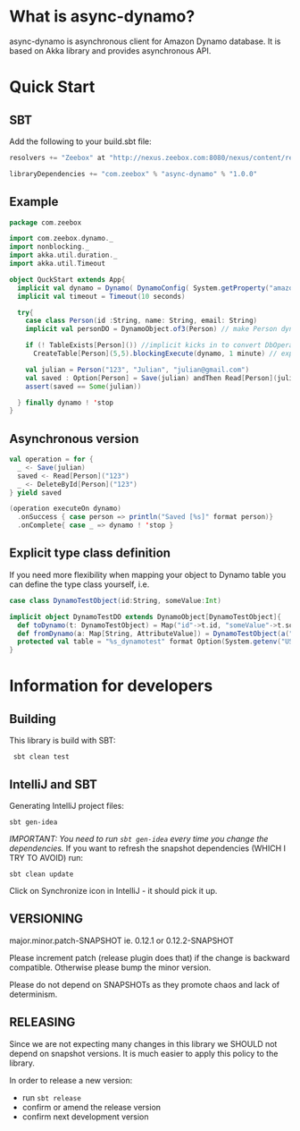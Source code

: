 What is async-dynamo?
=====================
async-dynamo is asynchronous client for Amazon Dynamo database. It is based on Akka library and provides asynchronous API.

Quick Start
===========

SBT
---
Add the following to your build.sbt file:
```scala
resolvers += "Zeebox" at "http://nexus.zeebox.com:8080/nexus/content/repositories/releases"

libraryDependencies += "com.zeebox" % "async-dynamo" % "1.0.0"
```

Example
-------
```scala
package com.zeebox

import com.zeebox.dynamo._
import nonblocking._
import akka.util.duration._
import akka.util.Timeout

object QuckStart extends App{
  implicit val dynamo = Dynamo( DynamoConfig( System.getProperty("amazon.accessKey"), System.getProperty("amazon.secret"), tablePrefix = "devng_", endpointUrl = System.getProperty("dynamo.url", "https://dynamodb.eu-west-1.amazonaws.com") ), connectionCount = 3)
  implicit val timeout = Timeout(10 seconds)

  try{
    case class Person(id :String, name: String, email: String)
    implicit val personDO = DynamoObject.of3(Person) // make Person dynamo-enabled

    if (! TableExists[Person]()) //implicit kicks in to convert DbOperation[T] to T
      CreateTable[Person](5,5).blockingExecute(dynamo, 1 minute) // explicit blocking call to set custom timeout

    val julian = Person("123", "Julian", "julian@gmail.com")
    val saved : Option[Person] = Save(julian) andThen Read[Person](julian.id) // implicit automatically executes and blocks for convenience
    assert(saved == Some(julian))

  } finally dynamo ! 'stop
}
```

Asynchronous version
--------------------
```scala
val operation = for {
  _ <- Save(julian)
  saved <- Read[Person]("123")
  _ <- DeleteById[Person]("123")
} yield saved

(operation executeOn dynamo)
  .onSuccess { case person => println("Saved [%s]" format person)}
  .onComplete{ case _ => dynamo ! 'stop }
```

Explicit type class definition
------------------------------
If you need more flexibility when mapping your object to Dynamo table you can define the type class yourself, i.e.
```scala
case class DynamoTestObject(id:String, someValue:Int)

implicit object DynamoTestDO extends DynamoObject[DynamoTestObject]{
  def toDynamo(t: DynamoTestObject) = Map("id"->t.id, "someValue"->t.someValue.toString)
  def fromDynamo(a: Map[String, AttributeValue]) = DynamoTestObject(a("id").getS, a("someValue").getS.toInt)
  protected val table = "%s_dynamotest" format Option(System.getenv("USER")).getOrElse("unknown")
}
```

Information for developers
==========================

Building
--------
This library is build with SBT:

     sbt clean test

IntelliJ and SBT
----------------
Generating IntelliJ project files:

    sbt gen-idea

_IMPORTANT: You need to run `sbt gen-idea` every time you change the dependencies._
If you want to refresh the snapshot dependencies (WHICH I TRY TO AVOID) run:

    sbt clean update
Click on Synchronize icon in IntelliJ - it should pick it up.

VERSIONING
----------
major.minor.patch-SNAPSHOT
ie.
0.12.1
or
0.12.2-SNAPSHOT

Please increment patch (release plugin does that) if the change is backward compatible.
Otherwise please bump the minor version.

Please do not depend on SNAPSHOTs as they promote chaos and lack of determinism.

RELEASING
---------
Since we are not expecting many changes in this library we SHOULD not depend on snapshot versions.
It is much easier to apply this policy to the library.

In order to release a new version:
 - run `sbt release`
 - confirm or amend the release version
 - confirm next development version